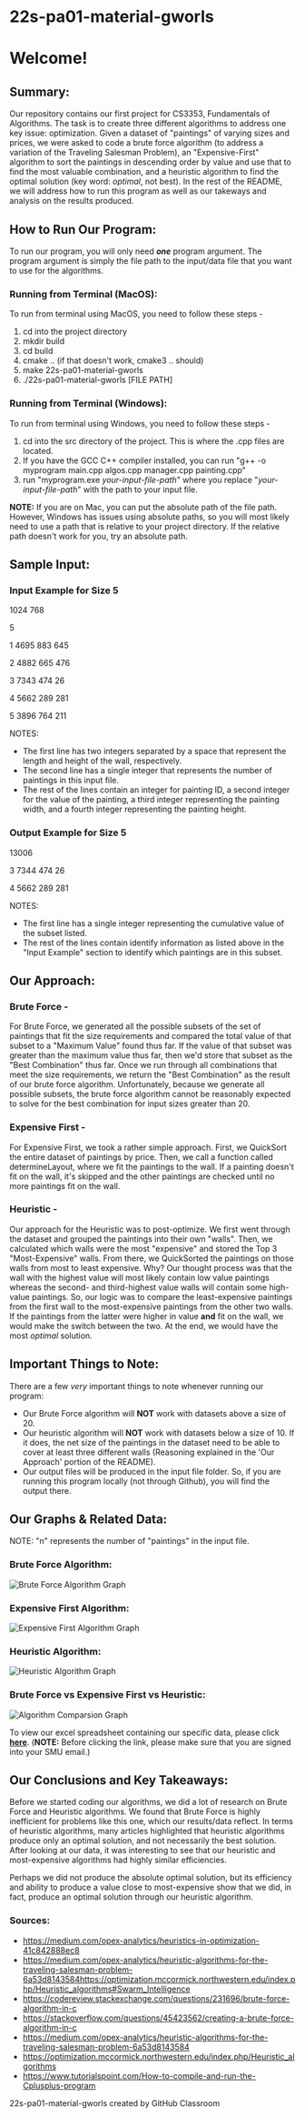 # 22s-pa01-material-gworls

# Welcome!

Summary:
----
Our repository contains our first project for CS3353, Fundamentals of Algorithms. The task is to create 
three different algorithms to address one key issue: optimization. Given a dataset of "paintings" of varying 
sizes and prices, we were asked to code a brute force algorithm (to address a variation of the Traveling Salesman 
Problem), an "Expensive-First" algorithm to sort the paintings in descending order by value and use that to find the 
most valuable combination, and a heuristic algorithm to find the optimal solution (key word: _optimal_,
not best). In the rest of the README, we will address how to run this program as well as our takeways and analysis on 
the results produced.


How to Run Our Program:
------
To run our program, you will only need _**one**_ program argument. The program argument is simply the file path to the 
input/data file that you want to use for the algorithms.

### Running from Terminal (MacOS):
To run from terminal using MacOS, you need to follow these steps - 
1. cd into the project directory
2. mkdir build
3. cd build
4. cmake .. (if that doesn't work, cmake3 .. should)
5. make 22s-pa01-material-gworls
6. ./22s-pa01-material-gworls [FILE PATH]

### Running from Terminal (Windows):
To run from terminal using Windows, you need to follow these steps - 
1. cd into the src directory of the project. This is where the .cpp files are located.
2. If you have the GCC C++ compiler installed, you can run "g++ -o myprogram main.cpp algos.cpp manager.cpp painting.cpp"
3. run "myprogram.exe *your-input-file-path*" where you replace "*your-input-file-path*" with the path to your input file.

**NOTE:** If you are on Mac, you can put the absolute path of the file path. 
However, Windows has issues using absolute paths, so you will most likely need 
to use a path that is relative to your project directory. If the relative path doesn't work for you,
try an absolute path. 

Sample Input:
------------
### Input Example for Size 5

1024 768

5

1 4695 883 645

2 4882 665 476

3 7343 474 26

4 5662 289 281

5 3896 764 211

NOTES: 
- The first line has two integers separated by a space that represent the length and height of the wall, respectively.
- The second line has a single integer that represents the number of paintings in this input file.
- The rest of the lines contain an integer for painting ID, a second integer for the value of the painting, a third integer representing the 
painting width, and a fourth integer representing the painting height. 

### Output Example for Size 5

13006

3 7344 474 26

4 5662 289 281

NOTES:
- The first line has a single integer representing the cumulative value of the subset listed.
- The rest of the lines contain identify information as listed above in the "Input Example" section to identify
which paintings are in this subset.


Our Approach:
------------
### Brute Force - 
For Brute Force, we generated all the possible subsets of the set of paintings that fit the size requirements and compared the
total value of that subset to a "Maximum Value" found thus far. If the value of that subset was greater than the maximum value 
thus far, then we'd store that subset as the "Best Combination" thus far. Once we run through all combinations
that meet the size requirements, we return the "Best Combination" as the result of our brute force algorithm.
Unfortunately, because we generate all possible subsets, the brute force algorithm cannot be reasonably expected to solve
for the best combination for input sizes greater than 20. 


### Expensive First - 
For Expensive First, we took a rather simple approach. First, we QuickSort the entire 
dataset of paintings by price. Then, we call a function called determineLayout, where we 
fit the paintings to the wall. If a painting doesn't fit on the wall, it's skipped and the 
other paintings are checked until no more paintings fit on the wall.

### Heuristic - 
Our approach for the Heuristic was to post-optimize. We first went through the dataset and 
grouped the paintings into their own "walls". Then, we calculated which walls were the most "expensive" 
and stored the Top 3 "Most-Expensive" walls. From there, we QuickSorted the paintings on those walls from most 
to least expensive. Why? Our thought process was that the wall with the highest value will most likely contain low 
value paintings whereas the second- and third-highest value walls will contain some high-value paintings. So, our 
logic was to compare the least-expensive paintings from the first wall to the most-expensive paintings from the other 
two walls. If the paintings from the latter were higher in value **and** fit on the wall, we would make the switch 
between the two. At the end, we would have the most _optimal_ solution.



Important Things to Note:
-------------
There are a few _very_ important things to note whenever running our program:
- Our Brute Force algorithm will **NOT** work with datasets above a size of 20.
- Our heuristic algorithm will **NOT** work with datasets below a size of 10. If it does, the net size of the paintings in the dataset need to be able to cover at least three different walls (Reasoning explained in the 'Our Approach' portion of the README).
- Our output files will be produced in the input file folder. So, if you are running this program locally (not through Github), you will find the output there.

Our Graphs & Related Data:
-----------
NOTE: "n" represents the number of "paintings" in the input file.
### **Brute Force Algorithm:**

![Brute Force Algorithm Graph](README-Images/Brute-Force-Graph.png)
### **Expensive First Algorithm:**

![Expensive First Algorithm Graph](README-Images/Expensive-First-Graph.png)

### **Heuristic Algorithm:**

![Heuristic Algorithm Graph](README-Images/Heuristic-Graph.png)

### **Brute Force vs Expensive First vs Heuristic:**

![Algorithm Comparsion Graph](README-Images/Algorithm-Comparison-Graph.png)


To view our excel spreadsheet containing our specific data, please click 
**<a href="https://smu365-my.sharepoint.com/:x:/g/personal/smurillosanchez_smu_edu/EVvjnv6-C_5MmCJvXMpyOAcBaOErMcn3R5NtXW8GbeA8yA?e=r7eIjj" target="_blank">here</a>**.
(**NOTE:** Before clicking the link, please make sure that you are signed into your SMU email.)

Our Conclusions and Key Takeaways:
----------
Before we started coding our algorithms, we did a lot of research on Brute Force and Heuristic algorithms. 
We found that Brute Force is highly inefficient for problems like this one, which our results/data reflect. 
In terms of heuristic algorithms, many articles highlighted that heuristic algorithms produce only an optimal solution, 
and not necessarily the best solution. After looking at our data, it was interesting to see that our heuristic and 
most-expensive algorithms had highly similar efficiencies.

Perhaps we did not produce the absolute optimal solution, but its efficiency and ability to produce a value close to 
most-expensive show that we did, in fact, produce an optimal solution through our heuristic algorithm.


### **Sources:** ###

- https://medium.com/opex-analytics/heuristics-in-optimization-41c842888ec8
- https://medium.com/opex-analytics/heuristic-algorithms-for-the-traveling-salesman-problem-6a53d8143584https://optimization.mccormick.northwestern.edu/index.php/Heuristic_algorithms#Swarm_Intelligence
- https://codereview.stackexchange.com/questions/231696/brute-force-algorithm-in-c
- https://stackoverflow.com/questions/45423562/creating-a-brute-force-algorithm-in-c
- https://medium.com/opex-analytics/heuristic-algorithms-for-the-traveling-salesman-problem-6a53d8143584
- https://optimization.mccormick.northwestern.edu/index.php/Heuristic_algorithms
- https://www.tutorialspoint.com/How-to-compile-and-run-the-Cplusplus-program


22s-pa01-material-gworls created by GitHub Classroom
